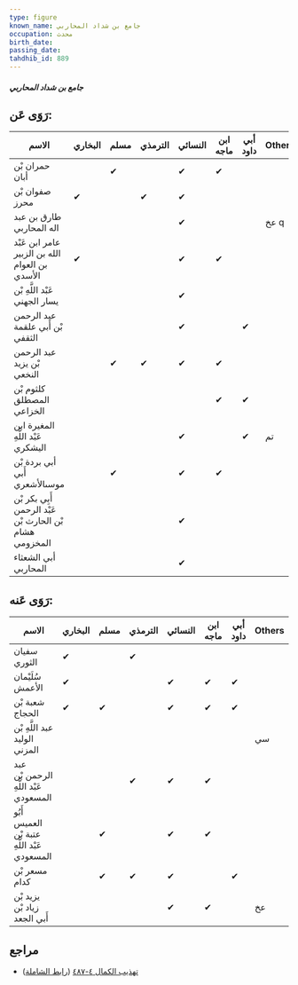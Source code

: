 ```yaml
---
type: figure
known_name: جامع بن شداد المحاربي
occupation: محدث
birth_date:
passing_date:
tahdhib_id: 889
---
```

##### جامع بن شداد المحاربي

## رَوَى عَن:
| الاسم                                                   | البخاري | مسلم | الترمذي | النسائي | ابن ماجه | أبي داود | Others |
| ------------------------------------------------------- | ------- | ---- | ------- | ------- | -------- | -------- | ------ |
| حمران بْن أبان                                          |         | ✔    |         | ✔       | ✔        |          |        |
| صفوان بْن محرز                                          | ✔       |      | ✔       | ✔       |          |          |        |
| طارق بن عبد اله المحاربي                                |         |      |         | ✔       |          |          | عخ q   |
| عامر ابن عَبْد الله بن الزبير بن العوام الأسدي          | ✔       |      |         | ✔       | ✔        |          |        |
| عَبْد اللَّهِ بْن يسار الجهني                           |         |      |         | ✔       |          |          |        |
| عبد الرحمن بْن أَبي علقمة الثقفي                        |         |      |         | ✔       |          | ✔        |        |
| عبد الرحمن بْن يزيد النخعي                              |         | ✔    | ✔       | ✔       | ✔        |          |        |
| كلثوم بْن المصطلق الخزاعي                               |         |      |         |         | ✔        | ✔        |        |
| المغيرة ابن عَبْد اللَّهِ اليشكري                       |         |      |         | ✔       |          | ✔        | تم     |
| أبي بردة بْن أَبي موسىالأشعري                           |         | ✔    |         | ✔       | ✔        |          |        |
| أَبِي بكر بْن عَبْد الرحمن بْن الحارث بْن هشام المخزومي |         |      |         | ✔       |          |          |        |
| أبي الشعثاء المحاربي                                    |         |      |         | ✔       |          |          |        |
## رَوَى عَنه:
| الاسم                                        | البخاري | مسلم | الترمذي | النسائي | ابن ماجه | أبي داود | Others |
| -------------------------------------------- | ------- | ---- | ------- | ------- | -------- | -------- | ------ |
| سفيان الثوري                                 | ✔       |      | ✔       |         |          |          |        |
| سُلَيْمان الأعمش                             | ✔       |      |         | ✔       | ✔        | ✔        |        |
| شعبة بْن الحجاج                              | ✔       | ✔    |         | ✔       | ✔        | ✔        |        |
| عبد اللَّهِ بْن الوليد المزني                |         |      |         |         |          |          | سي     |
| عبد الرحمن بْن عَبْد اللَّهِ المسعودي        |         |      | ✔       | ✔       | ✔        |          |        |
| أَبُو العميس عتبة بْن عَبْد اللَّهِ المسعودي |         | ✔    |         | ✔       | ✔        |          |        |
| مسعر بْن كدام                                |         | ✔    | ✔       | ✔       |          | ✔        |        |
| يزيد بْن زياد بْن أَبي الجعد                 |         |      |         | ✔       | ✔        |          | عخ     |
## مراجع
- [تهذيب الكمال ٤-٤٨٧](obsidian://open?vault=Tahdhib-al-Kamal&file=Figures/٨٨٩-جامع%20بن%20شداد%20المحاربي) ([رابط الشاملة](https://shamela.ws/book/3722/2001))